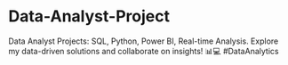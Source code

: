 # Data-Analyst-Project
Data Analyst Projects: SQL, Python, Power BI, Real-time Analysis. Explore my data-driven solutions and collaborate on insights! 📊💻 #DataAnalytics
